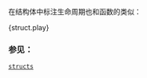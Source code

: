 在结构体中标注生命周期也和函数的类似：

{struct.play}

### 参见：

[`structs`][structs]


[structs]: ../../custom_types/structs.html
